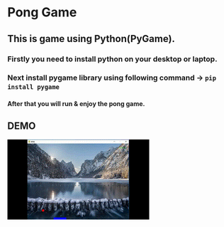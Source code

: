 # Pong Game
## This is game using Python(PyGame).
### Firstly you need to install python on your desktop or laptop.
### Next install pygame library using following command -> ````pip install pygame````
#### After that you will run & enjoy the pong game.

## DEMO
![Pong Game](pong.gif)
